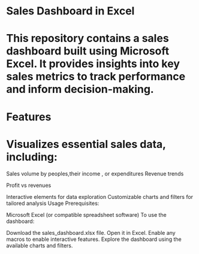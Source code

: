 # Sales Dashboard in Excel
# This repository contains a sales dashboard built using Microsoft Excel. It provides insights into key sales metrics to track performance and inform decision-making.

# Features
# Visualizes essential sales data, including:
 Sales volume by peoples,their income , or  expenditures 
 Revenue trends

 Profit vs revenues 

 Interactive elements for data exploration 
 Customizable charts and filters for tailored analysis
 Usage
 Prerequisites:

 Microsoft Excel (or compatible spreadsheet software)
 To use the dashboard:

 Download the sales_dashboard.xlsx file.
 Open it in Excel.
 Enable any macros to enable interactive features.
 Explore the dashboard using the available charts and filters.
